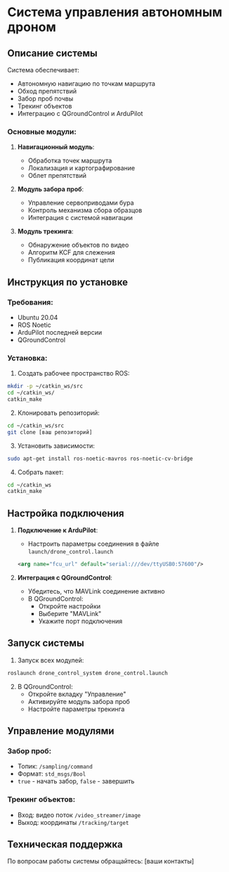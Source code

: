 # Система управления автономным дроном

## Описание системы

Система обеспечивает:
- Автономную навигацию по точкам маршрута
- Обход препятствий
- Забор проб почвы
- Трекинг объектов
- Интеграцию с QGroundControl и ArduPilot

### Основные модули:

1. **Навигационный модуль**:
   - Обработка точек маршрута
   - Локализация и картографирование
   - Облет препятствий

2. **Модуль забора проб**:
   - Управление сервоприводами бура
   - Контроль механизма сбора образцов
   - Интеграция с системой навигации

3. **Модуль трекинга**:
   - Обнаружение объектов по видео
   - Алгоритм KCF для слежения
   - Публикация координат цели

## Инструкция по установке

### Требования:
- Ubuntu 20.04
- ROS Noetic
- ArduPilot последней версии
- QGroundControl

### Установка:

1. Создать рабочее пространство ROS:
```bash
mkdir -p ~/catkin_ws/src
cd ~/catkin_ws/
catkin_make
```

2. Клонировать репозиторий:
```bash
cd ~/catkin_ws/src
git clone [ваш репозиторий]
```

3. Установить зависимости:
```bash
sudo apt-get install ros-noetic-mavros ros-noetic-cv-bridge
```

4. Собрать пакет:
```bash
cd ~/catkin_ws
catkin_make
```

## Настройка подключения

1. **Подключение к ArduPilot**:
   - Настроить параметры соединения в файле `launch/drone_control.launch`
   ```xml
   <arg name="fcu_url" default="serial:///dev/ttyUSB0:57600"/>
   ```

2. **Интеграция с QGroundControl**:
   - Убедитесь, что MAVLink соединение активно
   - В QGroundControl:
     - Откройте настройки
     - Выберите "MAVLink"
     - Укажите порт подключения

## Запуск системы

1. Запуск всех модулей:
```bash
roslaunch drone_control_system drone_control.launch
```

2. В QGroundControl:
   - Откройте вкладку "Управление"
   - Активируйте модуль забора проб
   - Настройте параметры трекинга

## Управление модулями

### Забор проб:
- Топик: `/sampling/command`
- Формат: `std_msgs/Bool`
- `true` - начать забор, `false` - завершить

### Трекинг объектов:
- Вход: видео поток `/video_streamer/image`
- Выход: координаты `/tracking/target`

## Техническая поддержка
По вопросам работы системы обращайтесь: [ваши контакты]